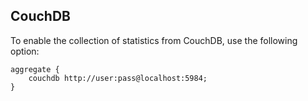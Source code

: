 ## CouchDB

To enable the collection of statistics from CouchDB, use the following option:
```
aggregate {
    couchdb http://user:pass@localhost:5984;
}
```
